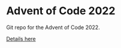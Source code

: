 # Advent of Code 2022
Git repo for the Advent of Code 2022.

[Details here](https://adventofcode.com/2022)
